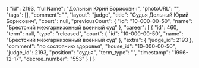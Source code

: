 {
    "id": 2193,
    "fullName": "Дольный Юрий Борисович",
    "photoURL": "",
    "tags": [],
    "comment": "",
    "layout": "judge",
    "title": "Судья Дольный Юрий Борисович",
    "court": null,
    "previousCourt": {
        "id": "10-000-00-50",
        "name": "Брестский межгарнизонный военный суд"
    },
    "career": [
        {
            "id": 460,
            "term": null,
            "type": "released",
            "court": {
                "id": "10-000-00-50",
                "name": "Брестский межгарнизонный военный суд"
            },
            "extra": {
                "judge_id": 2193
            },
            "comment": "по состоянию здоровья",
            "house_id": "10-000-00-50",
            "judge_id": 2193,
            "position": "судья",
            "term_type": "",
            "timestamp": "1996-12-17",
            "decree_number": "553"
        }
    ]
}